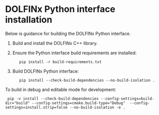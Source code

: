 # DOLFINx Python interface installation

Below is guidance for building the DOLFINx Python interface.

1. Build and install the DOLFINx C++ library.

2. Ensure the Python interface build requirements are installed:

          pip install -r build-requirements.txt

3. Build DOLFINx Python interface:

          pip install --check-build-dependencies --no-build-isolation .

To build in debug and editable mode for development:

     pip -v install --check-build-dependencies --config-settings=build-dir="build" --config-settings=cmake.build-type="Debug"  --config-settings=install.strip=false --no-build-isolation -e .
